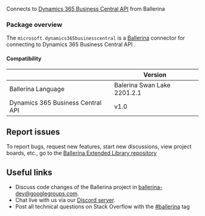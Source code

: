 
Connects to [Dynamics 365 Business Central API](https://dynamics.microsoft.com/en-us/business-central/overview/) from Ballerina

### Package overview

The `microsoft.dynamics365businesscentral` is a [Ballerina](https://ballerina.io/) connector for connecting to Dynamics 365 Business Central API .

#### Compatibility
|                                   | Version                  |
|-----------------------------------|--------------------------|
| Ballerina Language                | Balerina Swan Lake 2201.2.1|
| Dynamics 365 Business Central API | v1.0                     |

## Report issues
To report bugs, request new features, start new discussions, view project boards, etc., go to the [Ballerina Extended Library repository](https://github.com/ballerina-platform/ballerina-extended-library)

## Useful links
- Discuss code changes of the Ballerina project in [ballerina-dev@googlegroups.com](mailto:ballerina-dev@googlegroups.com).
- Chat live with us via our [Discord server](https://discord.gg/ballerinalang).
- Post all technical questions on Stack Overflow with the [#ballerina](https://stackoverflow.com/questions/tagged/ballerina) tag

